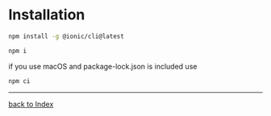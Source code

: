 # Installation

```bash
npm install -g @ionic/cli@latest
```

```bash
npm i
```

if you use macOS and package-lock.json is included use

```bash
npm ci
```

---

[back to Index](../README.md)

